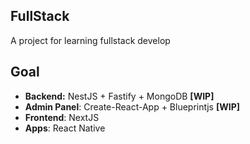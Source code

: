 ## FullStack

A project for learning fullstack develop

## Goal

- **Backend:** NestJS + Fastify + MongoDB **[WIP]**
- **Admin Panel**: Create-React-App + Blueprintjs **[WIP]**
- **Frontend**: NextJS
- **Apps**: React Native
